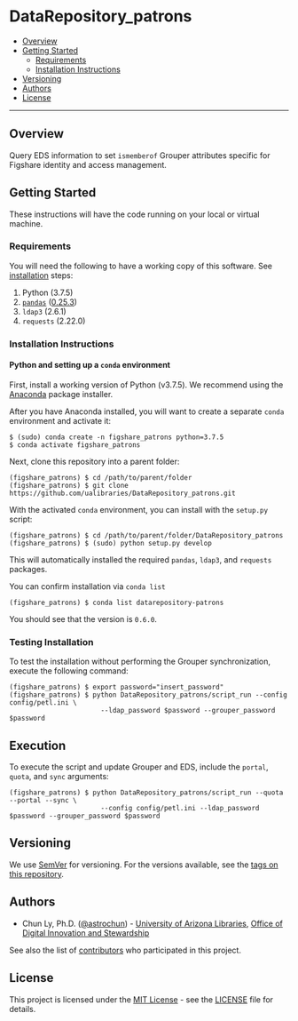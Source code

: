 # DataRepository_patrons

- [Overview](#overview)
- [Getting Started](#getting-started)
    - [Requirements](#requirements)
    - [Installation Instructions](#installation-instructions)
- [Versioning](#versioning)
- [Authors](#authors)
- [License](#license)

--------------

## Overview

Query EDS information to set `ismemberof` Grouper attributes specific for
Figshare identity and access management.


## Getting Started

These instructions will have the code running on your local or virtual machine.


### Requirements

You will need the following to have a working copy of this software. See
[installation](#installation-instructions) steps:
1. Python (3.7.5)
2. [`pandas`](https://pandas.pydata.org/) ([0.25.3](https://pandas.pydata.org/pandas-docs/version/0.25.3/))
3. `ldap3` (2.6.1)
4. `requests` (2.22.0)


### Installation Instructions

#### Python and setting up a `conda` environment

First, install a working version of Python (v3.7.5).  We recommend using the
[Anaconda](https://www.anaconda.com/distribution/) package installer.

After you have Anaconda installed, you will want to create a separate `conda` environment
and activate it:

```
$ (sudo) conda create -n figshare_patrons python=3.7.5
$ conda activate figshare_patrons
```

Next, clone this repository into a parent folder:

```
(figshare_patrons) $ cd /path/to/parent/folder
(figshare_patrons) $ git clone https://github.com/ualibraries/DataRepository_patrons.git
```

With the activated `conda` environment, you can install with the `setup.py` script:

```
(figshare_patrons) $ cd /path/to/parent/folder/DataRepository_patrons
(figshare_patrons) $ (sudo) python setup.py develop
```

This will automatically installed the required `pandas`, `ldap3`, and `requests` packages.

You can confirm installation via `conda list`

```
(figshare_patrons) $ conda list datarepository-patrons
```

You should see that the version is `0.6.0`.


### Testing Installation

To test the installation without performing the Grouper synchronization,
execute the following command:

```
(figshare_patrons) $ export password="insert_password"
(figshare_patrons) $ python DataRepository_patrons/script_run --config config/petl.ini \
                       --ldap_password $password --grouper_password $password
```


## Execution

To execute the script and update Grouper and EDS, include the `portal`, `quota`,
and `sync` arguments:

```
(figshare_patrons) $ python DataRepository_patrons/script_run --quota --portal --sync \
                       --config config/petl.ini --ldap_password $password --grouper_password $password
```


## Versioning

We use [SemVer](http://semver.org/) for versioning. For the versions available, see the
[tags on this repository](https://github.com/ualibraries/DataRepository_patrons/tags).


## Authors

* Chun Ly, Ph.D. ([@astrochun](http://www.github.com/astrochun)) - [University of Arizona Libraries](https://github.com/ualibraries), [Office of Digital Innovation and Stewardship](https://github.com/UAL-ODIS)

See also the list of
[contributors](https://github.com/ualibraries/DataRepository_patrons/contributors) who participated in this project.


## License

This project is licensed under the [MIT License](https://opensource.org/licenses/MIT) - see the [LICENSE](LICENSE) file for details.
